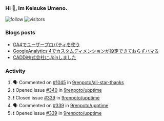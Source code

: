 ### Hi 👋, Im Keisuke Umeno.

<!--
**9renpoto/9renpoto** is a ✨ _special_ ✨ repository because its `README.md` (this file) appears on your GitHub profile.

Here are some ideas to get you started:

- 🔭 I’m currently working on ...
- 🌱 I’m currently learning ...
- 👯 I’m looking to collaborate on ...
- 🤔 I’m looking for help with ...
- 💬 Ask me about ...
- 📫 How to reach me: ...
- 😄 Pronouns: ...
- ⚡ Fun fact: ...
-->

![follow](https://img.shields.io/github/followers/9renpoto?label=Follow&style=social)
![visitors](https://komarev.com/ghpvc/?username=9renpoto&label=Profile%20views&color=0e75b6&style=flat)

### Blogs posts

<!-- BLOG-POST-LIST:START -->
- [GA4でユーザープロパティを使う](https://9renpoto.dev/2021/02/21/google-analytics-4-user-properties/)
- [GoogleAnalytics 4でカスタムディメンションが設定できておらずハマる](https://9renpoto.dev/2021/02/13/google-analytics-4/)
- [CADDi株式会社にJoinしました](https://9renpoto.dev/2020/12/05/join/)
<!-- BLOG-POST-LIST:END -->

### Activity

<!--START_SECTION:activity-->
1. 🗣 Commented on [#1045](https://github.com/9renpoto/all-star-thanks/issues/1045) in [9renpoto/all-star-thanks](https://github.com/9renpoto/all-star-thanks)
2. ❗️ Opened issue [#340](https://github.com/9renpoto/upptime/issues/340) in [9renpoto/upptime](https://github.com/9renpoto/upptime)
3. ❗️ Closed issue [#339](https://github.com/9renpoto/upptime/issues/339) in [9renpoto/upptime](https://github.com/9renpoto/upptime)
4. 🗣 Commented on [#339](https://github.com/9renpoto/upptime/issues/339) in [9renpoto/upptime](https://github.com/9renpoto/upptime)
5. ❗️ Opened issue [#339](https://github.com/9renpoto/upptime/issues/339) in [9renpoto/upptime](https://github.com/9renpoto/upptime)
<!--END_SECTION:activity-->

<!--START_SECTION:waka-->
<!--END_SECTION:waka-->
